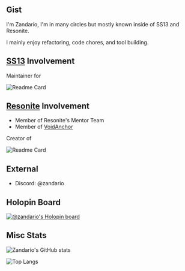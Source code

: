 ## Gist
I'm Zandario, I'm in many circles but mostly known inside of SS13 and Resonite.

I mainly enjoy refactoring, code chores, and tool building.

## [SS13](https://spacestation13.com/) Involvement
Maintainer for

![Readme Card](https://github-readme-stats.vercel.app/api/pin/?username=Citadel-Station-13&repo=Citadel-Station-13-RP)

## [Resonite](https://resonite.com/) Involvement
- Member of Resonite's Mentor Team
- Member of [VoidAnchor](https://github.com/VoidAnchor)

Creator of

![Readme Card](https://github-readme-stats.vercel.app/api/pin/?username=CytraX-Team&repo=Resonite-Data-Compiler)

## External
- Discord: @zandario

## Holopin Board
[![@zandario's Holopin board](https://holopin.me/zandario)](https://holopin.io/@zandario)
<!--
Here are some ideas to get you started:

- 🔭 I’m currently working on ...
- 🌱 I’m currently learning ...
- 👯 I’m looking to collaborate on ...
- 🤔 I’m looking for help with ...
- 💬 Ask me about ...
- 📫 How to reach me: ...
- 😄 Pronouns: ...
- ⚡ Fun fact: ...
-->

## Misc Stats

![Zandario's GitHub stats](https://github-readme-stats.vercel.app/api?username=Zandario&show_icons=true&theme=transparent)

![Top Langs](https://github-readme-stats.vercel.app/api/top-langs/?username=Zandario&layout=compact&langs_count=6&theme=transparent)
